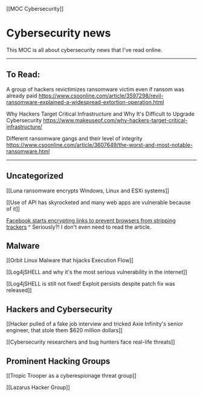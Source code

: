 [[MOC Cybersecurity]]

# Cybersecurity news
This MOC is all about cybersecurity news that I've read online.

---
## To Read:
A group of hackers revictimizes ransomware victim even if ransom was already paid
https://www.csoonline.com/article/3597298/revil-ransomware-explained-a-widespread-extortion-operation.html

Why Hackers Target Critical Infrastructure and Why It's Difficult to Upgrade Cybersecurity
https://www.makeuseof.com/why-hackers-target-critical-infrastructure/

Different ransomware gangs and their level of integrity 
https://www.csoonline.com/article/3607649/the-worst-and-most-notable-ransomware.html

---
## Uncategorized


[[Luna ransomware encrypts Windows, Linux and ESXi systems]]

[[Use of API has skyrocketed and many web apps are vulnerable because of it]]

[Facebook starts encrypting links to prevent browsers from stripping trackers](https://www.ghacks.net/2022/07/17/facebook-has-started-to-encrypt-links-to-counter-privacy-improving-url-stripping/)
^ Seriously?! I don't even need to read the article. 

## Malware

[[Orbit Linux Malware that hijacks Execution Flow]]


[[Log4jSHELL and why it's the most serious vulnerability in the internet]]

[[Log4jSHELL is still not fixed! Exploit persists despite patch fix was released]]

## Hackers and Cybersecurity


[[Hacker pulled of a fake job  interview and tricked Axie Infinity's senior engineer, that stole them $620 million dollars]]


[[Cybersecurity researchers and bug hunters face real-life threats]]




## Prominent Hacking Groups


[[Tropic Trooper as a cyberespionage threat group]]


[[Lazarus Hacker Group]]












